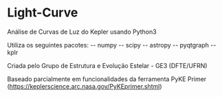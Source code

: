 # Light-Curve
Análise de Curvas de Luz do Kepler usando Python3

Utiliza os seguintes pacotes:
-- numpy
-- scipy
-- astropy
-- pyqtgraph
-- kplr

Criada pelo Grupo de Estrutura e Evolução Estelar - GE3 (DFTE/UFRN)

Baseado parcialmente em funcionalidades da ferramenta PyKE Primer (https://keplerscience.arc.nasa.gov/PyKEprimer.shtml)
